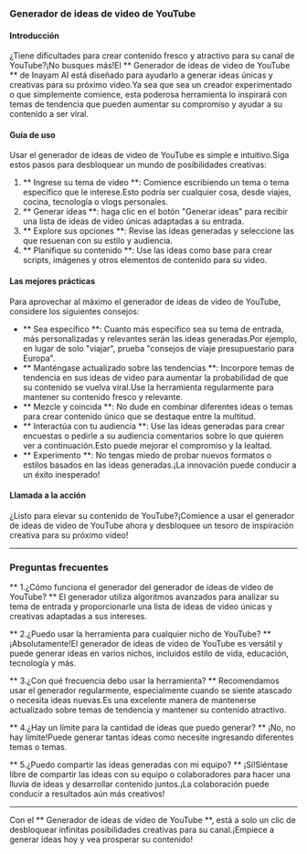 ### Generador de ideas de video de YouTube

#### Introducción
¿Tiene dificultades para crear contenido fresco y atractivo para su canal de YouTube?¡No busques más!El ** Generador de ideas de video de YouTube ** de Inayam AI está diseñado para ayudarlo a generar ideas únicas y creativas para su próximo video.Ya sea que sea un creador experimentado o que simplemente comience, esta poderosa herramienta lo inspirará con temas de tendencia que pueden aumentar su compromiso y ayudar a su contenido a ser viral.

#### Guía de uso
Usar el generador de ideas de video de YouTube es simple e intuitivo.Siga estos pasos para desbloquear un mundo de posibilidades creativas:

1. ** Ingrese su tema de video **: Comience escribiendo un tema o tema específico que le interese.Esto podría ser cualquier cosa, desde viajes, cocina, tecnología o vlogs personales.
2. ** Generar ideas **: haga clic en el botón "Generar ideas" para recibir una lista de ideas de video únicas adaptadas a su entrada.
3. ** Explore sus opciones **: Revise las ideas generadas y seleccione las que resuenan con su estilo y audiencia.
4. ** Planifique su contenido **: Use las ideas como base para crear scripts, imágenes y otros elementos de contenido para su video.

#### Las mejores prácticas
Para aprovechar al máximo el generador de ideas de video de YouTube, considere los siguientes consejos:

- ** Sea específico **: Cuanto más específico sea su tema de entrada, más personalizadas y relevantes serán las ideas generadas.Por ejemplo, en lugar de solo "viajar", prueba "consejos de viaje presupuestario para Europa".
- ** Manténgase actualizado sobre las tendencias **: Incorpore temas de tendencia en sus ideas de video para aumentar la probabilidad de que su contenido se vuelva viral.Use la herramienta regularmente para mantener su contenido fresco y relevante.
- ** Mezcle y coincida **: No dude en combinar diferentes ideas o temas para crear contenido único que se destaque entre la multitud.
- ** Interactúa con tu audiencia **: Use las ideas generadas para crear encuestas o pedirle a su audiencia comentarios sobre lo que quieren ver a continuación.Esto puede mejorar el compromiso y la lealtad.
- ** Experimento **: No tengas miedo de probar nuevos formatos o estilos basados ​​en las ideas generadas.¡La innovación puede conducir a un éxito inesperado!

#### Llamada a la acción
¿Listo para elevar su contenido de YouTube?¡Comience a usar el generador de ideas de video de YouTube ahora y desbloquee un tesoro de inspiración creativa para su próximo video!

---

### Preguntas frecuentes

** 1.¿Cómo funciona el generador del generador de ideas de video de YouTube? **
El generador utiliza algoritmos avanzados para analizar su tema de entrada y proporcionarle una lista de ideas de video únicas y creativas adaptadas a sus intereses.

** 2.¿Puedo usar la herramienta para cualquier nicho de YouTube? **
¡Absolutamente!El generador de ideas de video de YouTube es versátil y puede generar ideas en varios nichos, incluidos estilo de vida, educación, tecnología y más.

** 3.¿Con qué frecuencia debo usar la herramienta? **
Recomendamos usar el generador regularmente, especialmente cuando se siente atascado o necesita ideas nuevas.Es una excelente manera de mantenerse actualizado sobre temas de tendencia y mantener su contenido atractivo.

** 4.¿Hay un límite para la cantidad de ideas que puedo generar? **
¡No, no hay límite!Puede generar tantas ideas como necesite ingresando diferentes temas o temas.

** 5.¿Puedo compartir las ideas generadas con mi equipo? **
¡Sí!Siéntase libre de compartir las ideas con su equipo o colaboradores para hacer una lluvia de ideas y desarrollar contenido juntos.¡La colaboración puede conducir a resultados aún más creativos!

---

Con el ** Generador de ideas de video de YouTube **, está a solo un clic de desbloquear infinitas posibilidades creativas para su canal.¡Empiece a generar ideas hoy y vea prosperar su contenido!